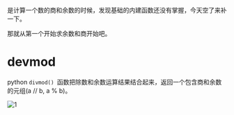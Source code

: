 是计算一个数的商和余数的时候，发现基础的内建函数还没有掌握，今天空了来补一下。

那就从第一个开始求余数和商开始吧。

# devmod
python `divmod() `函数把除数和余数运算结果结合起来，返回一个包含商和余数的元组(a // b, a % b)。

![1](https://gitee.com/chasays/mdPic/raw/master/uPic/eHOw9Q.png)


